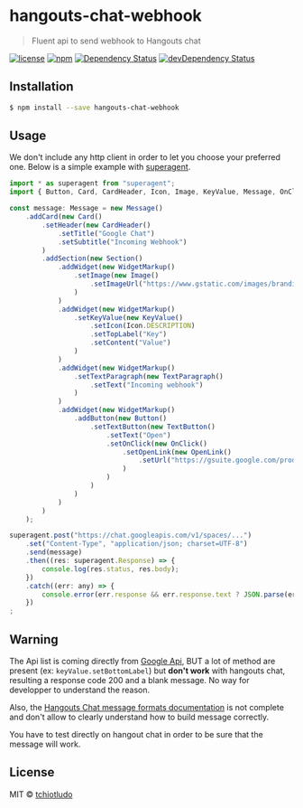 # hangouts-chat-webhook
> Fluent api to send webhook to Hangouts chat

[![license](https://img.shields.io/github/license/tchiotludo/hangouts-chat-webhook.svg?maxAge=2592000&style=flat-square)](https://github.com/tchiotludo/hangouts-chat-webhook/blob/master/LICENSE)
[![npm](https://img.shields.io/npm/v/hangouts-chat-webhook.svg?maxAge=2592000?style=flat-square)](https://www.npmjs.com/package/hangouts-chat-webhook)
[![Dependency Status](https://david-dm.org/tchiotludo/hangouts-chat-webhook.svg?style=flat-square)](https://david-dm.org/tchiotludo/hangouts-chat-webhook)
[![devDependency Status](https://david-dm.org/tchiotludo/hangouts-chat-webhook/dev-status.svg?style=flat-square)](https://david-dm.org/tchiotludo/hangouts-chat-webhook#info=devDependencies)


## Installation

```sh
$ npm install --save hangouts-chat-webhook
```

## Usage

We don't include any http client in order to let you choose your preferred one.
Below is a simple example with [superagent](https://github.com/visionmedia/superagent).

```js
import * as superagent from "superagent";
import { Button, Card, CardHeader, Icon, Image, KeyValue, Message, OnClick, OpenLink, Section, TextButton, TextParagraph, WidgetMarkup } from "hangouts-chat-webhook";

const message: Message = new Message()
    .addCard(new Card()
        .setHeader(new CardHeader()
            .setTitle("Google Chat")
            .setSubtitle("Incoming Webhook")
        )
        .addSection(new Section()
            .addWidget(new WidgetMarkup()
                .setImage(new Image()
                    .setImageUrl("https://www.gstatic.com/images/branding/product/2x/chat_64dp.png")
                )
            )
            .addWidget(new WidgetMarkup()
                .setKeyValue(new KeyValue()
                    .setIcon(Icon.DESCRIPTION)
                    .setTopLabel("Key")
                    .setContent("Value")
                )
            )
            .addWidget(new WidgetMarkup()
                .setTextParagraph(new TextParagraph()
                    .setText("Incoming webhook")
                )
            )
            .addWidget(new WidgetMarkup()
                .addButton(new Button()
                    .setTextButton(new TextButton()
                        .setText("Open")
                        .setOnClick(new OnClick()
                            .setOpenLink(new OpenLink()
                                .setUrl("https://gsuite.google.com/products/chat/")
                            )
                        )
                    )
                )
            )
        )
    );

superagent.post("https://chat.googleapis.com/v1/spaces/...")
    .set("Content-Type", "application/json; charset=UTF-8")
    .send(message)
    .then((res: superagent.Response) => {
        console.log(res.status, res.body);
    })
    .catch((err: any) => {
        console.error(err.response && err.response.text ? JSON.parse(err.response.text) : err);
    })
;

```

## Warning 
The Api list is coming directly from [Google Api](http://googleapis.github.io/google-api-nodejs-client/modules/_apis_chat_v1_.html), BUT a lot of method are present (ex: `keyValue.setBottomLabel`) but **don't work** with hangouts chat, resulting a response code 200 and a blank message. No way for developper to understand the reason. 

Also, the [Hangouts Chat message formats documentation](https://developers.google.com/hangouts/chat/reference/message-formats/) is not complete and don't allow to clearly understand how to build message correctly.

You have to test directly on hangout chat in order to be sure that the message will work.

## License
MIT © [tchiotludo](https://github.com/tchiotludo)